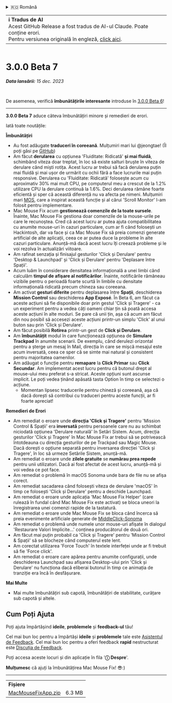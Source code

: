 <details>
<summary>🇷🇴 Română</summary>

[🇬🇧 English (GitHub Release)](https://github.com/noah-nuebling/mac-mouse-fix/releases/tag/3.0.0-Beta-7)\
[🇦🇩 Català](https://redirect.macmousefix.com/?target=mmf-release&tag=3.0.0-Beta-7&locale=ca)\
[🇩🇪 Deutsch](https://redirect.macmousefix.com/?target=mmf-release&tag=3.0.0-Beta-7&locale=de)\
[🇪🇸 Español](https://redirect.macmousefix.com/?target=mmf-release&tag=3.0.0-Beta-7&locale=es)\
[🇫🇷 Français](https://redirect.macmousefix.com/?target=mmf-release&tag=3.0.0-Beta-7&locale=fr)\
[🇮🇩 Indonesia](https://redirect.macmousefix.com/?target=mmf-release&tag=3.0.0-Beta-7&locale=id)\
[🇮🇹 Italiano](https://redirect.macmousefix.com/?target=mmf-release&tag=3.0.0-Beta-7&locale=it)\
[🇭🇺 Magyar](https://redirect.macmousefix.com/?target=mmf-release&tag=3.0.0-Beta-7&locale=hu)\
[🇳🇱 Nederlands](https://redirect.macmousefix.com/?target=mmf-release&tag=3.0.0-Beta-7&locale=nl)\
[🇵🇱 Polski](https://redirect.macmousefix.com/?target=mmf-release&tag=3.0.0-Beta-7&locale=pl)\
[🇧🇷 Português (Brasil)](https://redirect.macmousefix.com/?target=mmf-release&tag=3.0.0-Beta-7&locale=pt-BR)\
[🇵🇹 Português (Portugal)](https://redirect.macmousefix.com/?target=mmf-release&tag=3.0.0-Beta-7&locale=pt-PT)\
**🇷🇴 Română**\
[🇸🇪 Svenska](https://redirect.macmousefix.com/?target=mmf-release&tag=3.0.0-Beta-7&locale=sv)\
[🇻🇳 Tiếng Việt](https://redirect.macmousefix.com/?target=mmf-release&tag=3.0.0-Beta-7&locale=vi)\
[🇹🇷 Türkçe](https://redirect.macmousefix.com/?target=mmf-release&tag=3.0.0-Beta-7&locale=tr)\
[🇨🇿 Čeština](https://redirect.macmousefix.com/?target=mmf-release&tag=3.0.0-Beta-7&locale=cs)\
[🇬🇷 Ελληνικά](https://redirect.macmousefix.com/?target=mmf-release&tag=3.0.0-Beta-7&locale=el)\
[🇷🇺 Русский](https://redirect.macmousefix.com/?target=mmf-release&tag=3.0.0-Beta-7&locale=ru)\
[🇺🇦 Українська](https://redirect.macmousefix.com/?target=mmf-release&tag=3.0.0-Beta-7&locale=uk)\
[🇮🇱 עברית](https://redirect.macmousefix.com/?target=mmf-release&tag=3.0.0-Beta-7&locale=he)\
[🇸🇦 العربية](https://redirect.macmousefix.com/?target=mmf-release&tag=3.0.0-Beta-7&locale=ar)\
[🇮🇳 हिन्दी](https://redirect.macmousefix.com/?target=mmf-release&tag=3.0.0-Beta-7&locale=hi)\
[🇹🇭 ไทย](https://redirect.macmousefix.com/?target=mmf-release&tag=3.0.0-Beta-7&locale=th)\
[🇨🇳 中文 (简体)](https://redirect.macmousefix.com/?target=mmf-release&tag=3.0.0-Beta-7&locale=zh-Hans)\
[🇨🇳 中文 (繁體)](https://redirect.macmousefix.com/?target=mmf-release&tag=3.0.0-Beta-7&locale=zh-Hant)\
[🇭🇰 中文（香港)](https://redirect.macmousefix.com/?target=mmf-release&tag=3.0.0-Beta-7&locale=zh-HK)\
[🇯🇵 日本語](https://redirect.macmousefix.com/?target=mmf-release&tag=3.0.0-Beta-7&locale=ja)\
[🇰🇷 한국어](https://redirect.macmousefix.com/?target=mmf-release&tag=3.0.0-Beta-7&locale=ko)\
[Help translate Mac Mouse Fix to different languages!](https://github.com/noah-nuebling/mac-mouse-fix/discussions/731)
</details>
<table align=><td>
<b>ℹ️ Tradus de AI</b><br>
Acest GitHub Release a fost tradus de AI-ul Claude. Poate conține erori.<br>
Pentru versiunea originală în engleză, <a href="https://github.com/noah-nuebling/mac-mouse-fix/releases/tag/3.0.0-Beta-7">click aici</a>.
</td></table>

<table></table>

# 3.0.0 Beta 7
***Data lansării:** 15 dec. 2023*

<br>

De asemenea, verifică **îmbunătățirile interesante** introduse în [3.0.0 Beta 6](https://redirect.macmousefix.com/?target=mmf-release&tag=3.0.0-Beta-6&locale=ro)!


---

**3.0.0 Beta 7** aduce câteva îmbunătățiri minore și remedieri de erori.

Iată toate noutățile:

**Îmbunătățiri**

- Au fost adăugate **traduceri în coreeană**. Mulțumiri mari lui @jeongtae! (Îl poți găsi pe [GitHub](https://github.com/jeongtae))
- Am făcut **derularea** cu opțiunea 'Fluiditate: Ridicată' **și mai fluidă**, schimbând viteza doar treptat, în loc să existe salturi bruște în viteza de derulare când miști rotița. Acest lucru ar trebui să facă derularea puțin mai fluidă și mai ușor de urmărit cu ochii fără a face lucrurile mai puțin responsive. Derularea cu 'Fluiditate: Ridicată' folosește acum cu aproximativ 30% mai mult CPU, pe computerul meu a crescut de la 1.2% utilizare CPU la derulare continuă la 1.6%. Deci derularea rămâne foarte eficientă și sper că această diferență nu va afecta pe nimeni. Mulțumiri mari [MOS](https://mos.caldis.me/), care a inspirat această funcție și al cărui 'Scroll Monitor' l-am folosit pentru implementare.
- Mac Mouse Fix acum **gestionează comenzile de la toate sursele**. Înainte, Mac Mouse Fix gestiona doar comenzile de la mouse-urile pe care le recunoștea. Cred că acest lucru ar putea ajuta compatibilitatea cu anumite mouse-uri în cazuri particulare, cum ar fi când folosești un Hackintosh, dar va face și ca Mac Mouse Fix să preia comenzi generate artificial de alte aplicații, ceea ce ar putea duce la probleme în alte cazuri particulare. Anunță-mă dacă acest lucru îți creează probleme și le voi rezolva în actualizări viitoare.
- Am rafinat senzația și finisajul gesturilor 'Click și Derulare' pentru 'Desktop & Launchpad' și 'Click și Derulare' pentru 'Deplasare între Spații'.
- Acum luăm în considerare densitatea informațională a unei limbi când calculăm **timpul de afișare al notificărilor**. Înainte, notificările rămâneau vizibile pentru o perioadă foarte scurtă în limbile cu densitate informațională ridicată precum chineza sau coreeana.
- Am activat **gesturi diferite** pentru deplasarea între **Spații**, deschiderea **Mission Control** sau deschiderea **App Exposé**. În Beta 6, am făcut ca aceste acțiuni să fie disponibile doar prin gestul 'Click și Tragere' - ca un experiment pentru a vedea câți oameni chiar țin să poată accesa aceste acțiuni în alte moduri. Se pare că unii țin, așa că acum am făcut din nou posibil să accesezi aceste acțiuni printr-un simplu 'Click' al unui buton sau prin 'Click și Derulare'.
- Am făcut posibilă **Rotirea** printr-un gest de **Click și Derulare**.
- Am **îmbunătățit** modul în care funcționează opțiunea de **Simulare Trackpad** în anumite scenarii. De exemplu, când derulezi orizontal pentru a șterge un mesaj în Mail, direcția în care se mișcă mesajul este acum inversată, ceea ce sper că se simte mai natural și consistent pentru majoritatea oamenilor.
- Am adăugat o funcție pentru **remapare** la **Click Primar** sau **Click Secundar**. Am implementat acest lucru pentru că butonul drept al mouse-ului meu preferat s-a stricat. Aceste opțiuni sunt ascunse implicit. Le poți vedea ținând apăsată tasta Option în timp ce selectezi o acțiune.
  - Momentan lipsesc traducerile pentru chineză și coreeană, așa că dacă dorești să contribui cu traduceri pentru aceste funcții, ar fi foarte apreciat!

**Remedieri de Erori**

- Am remediat o eroare unde **direcția 'Click și Tragere'** pentru 'Mission Control & Spații' era **inversată** pentru persoanele care nu au schimbat niciodată opțiunea 'Derulare naturală' în Setări Sistem. Acum, direcția gesturilor 'Click și Tragere' în Mac Mouse Fix ar trebui să se potrivească întotdeauna cu direcția gesturilor de pe Trackpad sau Magic Mouse. Dacă dorești o opțiune separată pentru inversarea direcției 'Click și Tragere', în loc să urmeze Setările Sistem, anunță-mă.
- Am remediat o eroare unde **zilele gratuite** se **numărau prea repede** pentru unii utilizatori. Dacă ai fost afectat de acest lucru, anunță-mă și voi vedea ce pot face.
- Am remediat o problemă în macOS Sonoma unde bara de file nu se afișa corect.
- Am remediat sacadarea când folosești viteza de derulare 'macOS' în timp ce folosești 'Click și Derulare' pentru a deschide Launchpad.
- Am remediat o eroare unde aplicația 'Mac Mouse Fix Helper' (care rulează în fundal când Mac Mouse Fix este activat) se bloca uneori la înregistrarea unei comenzi rapide de la tastatură.
- Am remediat o eroare unde Mac Mouse Fix se bloca când încerca să preia evenimente artificiale generate de [MiddleClick-Sonoma](https://github.com/artginzburg/MiddleClick-Sonoma)
- Am remediat o problemă unde numele unor mouse-uri afișate în dialogul 'Restaurare Valori Implicite...' conținea producătorul de două ori.
- Am făcut mai puțin probabil ca 'Click și Tragere' pentru 'Mission Control & Spații' să se blocheze când computerul este lent.
- Am corectat utilizarea 'Force Touch' în textele interfeței unde ar fi trebuit să fie 'Force click'.
- Am remediat o eroare care apărea pentru anumite configurații, unde deschiderea Launchpad sau afișarea Desktop-ului prin 'Click și Derulare' nu funcționa dacă eliberai butonul în timp ce animația de tranziție era încă în desfășurare.


**Mai Multe**

- Mai multe îmbunătățiri sub capotă, îmbunătățiri de stabilitate, curățare sub capotă și altele.

## Cum Poți Ajuta

Poți ajuta împărtășind **ideile**, **problemele** și **feedback-ul** tău!

Cel mai bun loc pentru a împărtăși **ideile** și **problemele** tale este [Asistentul de Feedback](https://noah-nuebling.github.io/mac-mouse-fix-feedback-assistant/?type=bug-report).
Cel mai bun loc pentru a oferi feedback **rapid** nestructurat este [Discuția de Feedback](https://github.com/noah-nuebling/mac-mouse-fix/discussions/366).

Poți accesa aceste locuri și din aplicație în fila '**ⓘ Despre**'.

**Mulțumesc** că ajuți la îmbunătățirea Mac Mouse Fix! 😎:)

---

<table align="start">
<tr>
    <td colspan=2>
        <b>Fișiere</b>
    </td>
</tr>
<tr>
    <td><a href="https://github.com/noah-nuebling/mac-mouse-fix/releases/download/3.0.0-Beta-7/MacMouseFixApp.zip">MacMouseFixApp.zip</a></td>
    <td>6.3 MB</td>
</tr>
</table>